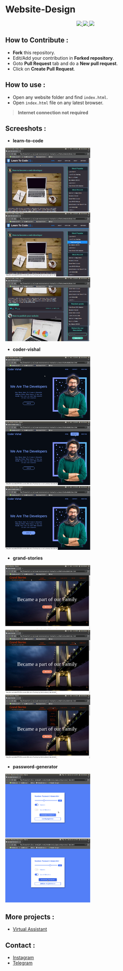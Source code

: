 # Website-Design 


<p align="center">
  <a href="https://github.com/vishal2376/Website-Design/issues">
    <img src="https://img.shields.io/github/issues/vishal2376/Website-Design"/> 
  </a> 
  <a href="https://github.com/vishal2376/Website-Design/stargazers">
    <img src="https://img.shields.io/github/stars/vishal2376/Website-Design"/> 
  </a>
    <a href="https://github.com/vishal2376/Website-Design/blob/master/LICENSE">
    <img src="https://img.shields.io/github/license/vishal2376/Website-Design"/> 
  </a>
</p>

## How to Contribute :
  - **Fork** this repository.
  - Edit/Add your contribution in **Forked repository**.
  - Goto **Pull Request** tab and do a **New pull request**.
  - Click on **Create Pull Request**. 

## How to use :

- Open any website folder and find `index.html`.
- Open `index.html` file on any latest browser.

> **Internet connection not required**

## Screeshots :

  - **learn-to-code**
  <p>
  <img src="https://github.com/vishal2376/Website-Design/blob/master/learn-to-code/Screenshots/1.png" height="200px">
  <img src="https://github.com/vishal2376/Website-Design/blob/master/learn-to-code/Screenshots/2.png" height="200px">
  <img src="https://github.com/vishal2376/Website-Design/blob/master/learn-to-code/Screenshots/3.png" height="200px">
  </p>
  
  - **coder-vishal**
  <p>
  <img src="https://github.com/vishal2376/Website-Design/blob/master/coder-vishal/screenshot/1.png" height="200px">
  <img src="https://github.com/vishal2376/Website-Design/blob/master/coder-vishal/screenshot/2.png" height="200px">
  <img src="https://github.com/vishal2376/Website-Design/blob/master/coder-vishal/screenshot/3.png" height="200px">
  </p>
  
  - **grand-stories**
  <p>
  <img src="https://github.com/vishal2376/Website-Design/blob/master/grand-stories/screenshots/1.png" height="200px">
  <img src="https://github.com/vishal2376/Website-Design/blob/master/grand-stories/screenshots/2.png" height="200px">
  <img src="https://github.com/vishal2376/Website-Design/blob/master/grand-stories/screenshots/3.png" height="200px">
  </p>
  
  - **password-generator**
  <p>
  <img src="https://github.com/vishal2376/Website-Design/blob/master/password-generator/screenshots/1.png" height="200px">
  <img src="https://github.com/vishal2376/Website-Design/blob/master/password-generator/screenshots/2.png" height="200px">
  </p>
  
## More projects : 
   
  - [Virtual Assistant](https://github.com/vishal2376/virtual-assistant)

## Contact :  
  - [Instagram](https://www.instagram.com/vishal_2376/)
  - [Telegram](https://t.me/vishal2376/)
